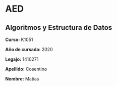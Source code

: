 # AED
## Algoritmos y Estructura de Datos

**Curso:** K1051

**Año de cursada:** 2020

**Legajo:** 1410271

**Apellido:** Cosentino

**Nombre:** Matias
